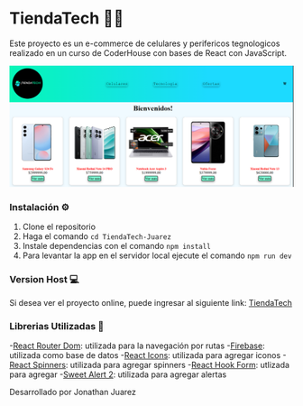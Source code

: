 # TiendaTech 📱🛒

Este proyecto es un e-commerce de celulares y perifericos tegnologicos realizado en un curso de CoderHouse con bases de React con JavaScript.

![app](/public/readme-react.PNG)


### Instalación ⚙

1. Clone el repositorio
2. Haga el comando `cd TiendaTech-Juarez`
3. Instale dependencias con el comando `npm install`
4. Para levantar la app en el servidor local ejecute el comando `npm run dev`

### Version Host 💻

Si desea ver el proyecto online, puede ingresar al siguiente link: [TiendaTech](https://tienda-tech-juarez.vercel.app/)


### Librerias Utilizadas 📖

-[React Router Dom](https://reactrouter.com/): utilizada para la navegación por rutas
-[Firebase](https://firebase.google.com/): utilizada como base de datos
-[React Icons](https://react-icons.github.io/): utilizada para agregar iconos
-[React Spinners](https://www.davidhu.io/): utilizada para agregar spinners
-[React Hook Form](https://react-hook-form.com/): utlizada para agregar 
-[Sweet Alert 2](https://sweetalert2.github.io/): utilizada para agregar alertas


Desarrollado por Jonathan Juarez
